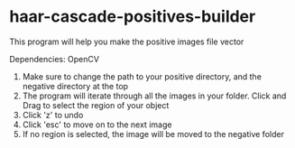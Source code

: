# haar-cascade-positives-builder
This program will help you make the positive images file vector

Dependencies: OpenCV
1) Make sure to change the path to your positive directory, and the negative directory at the top
2) The program will iterate through all the images in your folder. Click and Drag to select the region of your object
3) Click 'z' to undo
4) Click 'esc' to move on to the next image
5) If no region is selected, the image will be moved to the negative folder
